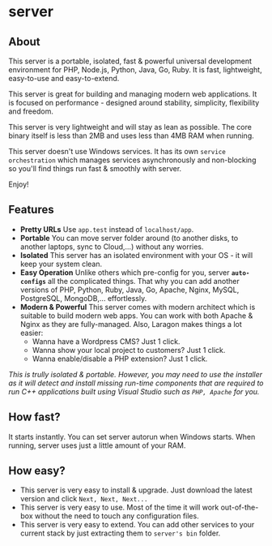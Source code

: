 # server

## About

This server is a portable, isolated, fast & powerful universal development environment for PHP, Node.js, Python, Java, Go, Ruby. It is fast, lightweight, easy-to-use and easy-to-extend.

This server is great for building and managing modern web applications. It is focused on performance  - designed around stability, simplicity, flexibility and freedom.

This server is very lightweight and will stay as lean as possible. The core binary itself is less than 2MB and uses less than 4MB RAM when running.

This server doesn't use Windows services. It has its own `service orchestration` which manages services asynchronously and non-blocking so you'll find things run fast & smoothly with server.

Enjoy!

## Features

- **Pretty URLs**
  Use `app.test` instead of `localhost/app`.
- **Portable**
  You can move server folder around (to another disks, to another laptops, sync to Cloud,...) without any worries. 
- **Isolated**
  This server has an isolated environment with your OS - it will keep your system clean.
- **Easy Operation**
  Unlike others which pre-config for you, server **`auto-configs`** all the complicated things. That why you can add another versions of PHP, Python, Ruby, Java, Go, Apache, Nginx, MySQL, PostgreSQL, MongoDB,... effortlessly.
- **Modern & Powerful**
  This server comes with modern architect which is suitable to build modern web apps. You can work with both Apache & Nginx as they are fully-managed.
  Also, Laragon makes things a lot easier:
  - Wanna have a Wordpress CMS? Just 1 click.
  - Wanna show your local project to customers? Just 1 click.  
  - Wanna enable/disable a PHP extension? Just 1 click.



*This is trully isolated & portable. However, you may need to use the installer as it will detect and install missing run-time components that are required to run C++ applications built using Visual Studio such as `PHP, Apache` for you.*


## How fast?

It starts instantly. You can set server autorun when Windows starts. When running, server uses just a little amount of your RAM.

## How easy?
- This server is very easy to install & upgrade. Just download the latest version and click `Next, Next, Next...`
- This server is very easy to use. Most of the time it will work out-of-the-box without the need to touch any configuration files.
- This server is very easy to extend. You can add other services to your current stack by just extracting them to `server's bin` folder.
